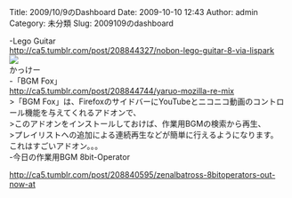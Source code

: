 Title: 2009/10/9のDashboard
Date: 2009-10-10 12:43
Author: admin
Category: 未分類
Slug: 2009109のdashboard

-Lego Guitar  
<http://ca5.tumblr.com/post/208844327/nobon-lego-guitar-8-via-lispark>  
![](http://20.media.tumblr.com/tumblr_kr99euK9bH1qzkwgro1_400.jpg)  
かっけー  
-「BGM Fox」  
<http://ca5.tumblr.com/post/208844744/yaruo-mozilla-re-mix>  
\>「BGM
Fox」は、FirefoxのサイドバーにYouTubeとニコニコ動画のコントロール機能を与えてくれるアドオンで、  
\>このアドオンをインストールしておけば、作業用BGMの検索から再生、  
\>プレイリストへの追加による連続再生などが簡単に行えるようになります。  
これはすごいアドオン。。。  
-今日の作業用BGM 8bit-Operator  

<http://ca5.tumblr.com/post/208840595/zenalbatross-8bitoperators-out-now-at>
